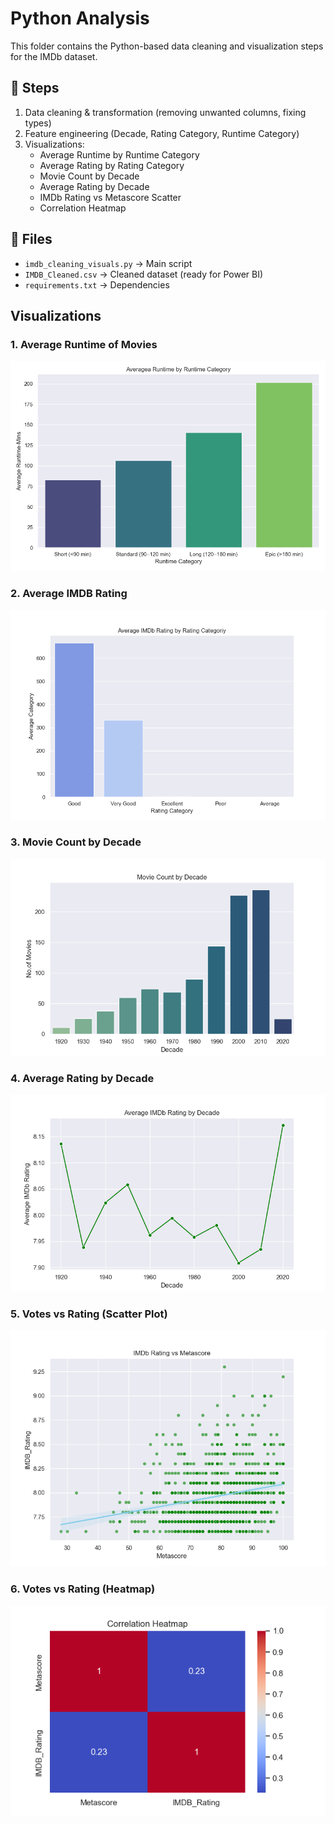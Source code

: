 # Python Analysis

This folder contains the Python-based data cleaning and visualization steps for the IMDb dataset.

## 📌 Steps
1. Data cleaning & transformation (removing unwanted columns, fixing types)
2. Feature engineering (Decade, Rating Category, Runtime Category)
3. Visualizations:
   - Average Runtime by Runtime Category
   - Average Rating by Rating Category
   - Movie Count by Decade
   - Average Rating by Decade
   - IMDb Rating vs Metascore Scatter
   - Correlation Heatmap

## 📁 Files
- `imdb_cleaning_visuals.py` → Main script
- `IMDB_Cleaned.csv` → Cleaned dataset (ready for Power BI)
- `requirements.txt` → Dependencies

## Visualizations

### 1. Average Runtime of Movies
![Average Runtime](images/plot1_avg_runtime.png)

### 2. Average IMDB Rating
![Average Rating](images/plot2_avg_rating.png)

### 3. Movie Count by Decade
![Movie Count by Decade](images/plot3_movie_count_by_decade.png)

### 4. Average Rating by Decade
![Average Rating by Decade](images/plot4_avg_rating_by_decade.png)

### 5. Votes vs Rating (Scatter Plot)
![Votes vs Rating Scatter](images/plot5_vs_rating_scatter.png)

### 6. Votes vs Rating (Heatmap)
![Votes vs Rating Heatmap](images/plot6_vs_rating_heatmap.png)
